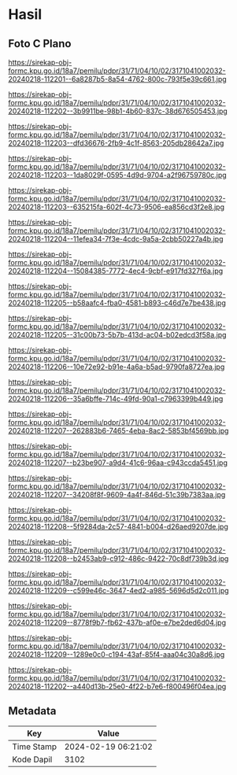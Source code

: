 # Hasil

## Foto C Plano

https://sirekap-obj-formc.kpu.go.id/18a7/pemilu/pdpr/31/71/04/10/02/3171041002032-20240218-112201--6a8287b5-8a54-4762-800c-793f5e39c661.jpg

https://sirekap-obj-formc.kpu.go.id/18a7/pemilu/pdpr/31/71/04/10/02/3171041002032-20240218-112202--3b9911be-98b1-4b60-837c-38d676505453.jpg

https://sirekap-obj-formc.kpu.go.id/18a7/pemilu/pdpr/31/71/04/10/02/3171041002032-20240218-112203--dfd36676-2fb9-4c1f-8563-205db28642a7.jpg

https://sirekap-obj-formc.kpu.go.id/18a7/pemilu/pdpr/31/71/04/10/02/3171041002032-20240218-112203--1da8029f-0595-4d9d-9704-a2f96759780c.jpg

https://sirekap-obj-formc.kpu.go.id/18a7/pemilu/pdpr/31/71/04/10/02/3171041002032-20240218-112203--635215fa-602f-4c73-9506-ea856cd3f2e8.jpg

https://sirekap-obj-formc.kpu.go.id/18a7/pemilu/pdpr/31/71/04/10/02/3171041002032-20240218-112204--11efea34-7f3e-4cdc-9a5a-2cbb50227a4b.jpg

https://sirekap-obj-formc.kpu.go.id/18a7/pemilu/pdpr/31/71/04/10/02/3171041002032-20240218-112204--15084385-7772-4ec4-9cbf-e917fd327f6a.jpg

https://sirekap-obj-formc.kpu.go.id/18a7/pemilu/pdpr/31/71/04/10/02/3171041002032-20240218-112205--b58aafc4-fba0-4581-b893-c46d7e7be438.jpg

https://sirekap-obj-formc.kpu.go.id/18a7/pemilu/pdpr/31/71/04/10/02/3171041002032-20240218-112205--31c00b73-5b7b-413d-ac04-b02edcd3f58a.jpg

https://sirekap-obj-formc.kpu.go.id/18a7/pemilu/pdpr/31/71/04/10/02/3171041002032-20240218-112206--10e72e92-b91e-4a6a-b5ad-9790fa8727ea.jpg

https://sirekap-obj-formc.kpu.go.id/18a7/pemilu/pdpr/31/71/04/10/02/3171041002032-20240218-112206--35a6bffe-714c-49fd-90a1-c7963399b449.jpg

https://sirekap-obj-formc.kpu.go.id/18a7/pemilu/pdpr/31/71/04/10/02/3171041002032-20240218-112207--262883b6-7465-4eba-8ac2-5853bf4569bb.jpg

https://sirekap-obj-formc.kpu.go.id/18a7/pemilu/pdpr/31/71/04/10/02/3171041002032-20240218-112207--b23be907-a9d4-41c6-96aa-c943ccda5451.jpg

https://sirekap-obj-formc.kpu.go.id/18a7/pemilu/pdpr/31/71/04/10/02/3171041002032-20240218-112207--34208f8f-9609-4a4f-846d-51c39b7383aa.jpg

https://sirekap-obj-formc.kpu.go.id/18a7/pemilu/pdpr/31/71/04/10/02/3171041002032-20240218-112208--5f9284da-2c57-4841-b004-d26aed9207de.jpg

https://sirekap-obj-formc.kpu.go.id/18a7/pemilu/pdpr/31/71/04/10/02/3171041002032-20240218-112208--b2453ab9-c912-486c-9422-70c8df739b3d.jpg

https://sirekap-obj-formc.kpu.go.id/18a7/pemilu/pdpr/31/71/04/10/02/3171041002032-20240218-112209--c599e46c-3647-4ed2-a985-5696d5d2c011.jpg

https://sirekap-obj-formc.kpu.go.id/18a7/pemilu/pdpr/31/71/04/10/02/3171041002032-20240218-112209--8778f9b7-fb62-437b-af0e-e7be2ded6d04.jpg

https://sirekap-obj-formc.kpu.go.id/18a7/pemilu/pdpr/31/71/04/10/02/3171041002032-20240218-112209--1289e0c0-c194-43af-85f4-aaa04c30a8d6.jpg

https://sirekap-obj-formc.kpu.go.id/18a7/pemilu/pdpr/31/71/04/10/02/3171041002032-20240218-112202--a440d13b-25e0-4f22-b7e6-f800496f04ea.jpg


## Metadata

| Key        | Value               |
| ---------- | ------------------- |
| Time Stamp | 2024-02-19 06:21:02 |
| Kode Dapil | 3102                |



